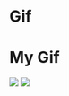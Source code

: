 # Gif
# My Gif
![](https://github.com/EzekielChukwujindu/Gif/blob/main/Google-deepmind-Gif7.gif)
![](https://github.com/EzekielChukwujindu/Gif/blob/main/Google-deepmind-Gif11.gif)
